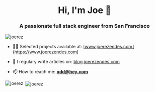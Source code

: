 <h1 align="center">Hi, I'm Joe 👋</h1>
<h3 align="center">A passionate full stack engineer from San Francisco</h3>

<p align="left"> <img src="https://komarev.com/ghpvc/?username=joerez" alt="joerez" /> </p>

- 👨‍💻  Selected projects available at: [www.joerezendes.com](https://www.joerezendes.com)

- 📝  I regulary write articles on: [blog.joerezendes.com](https://blog.joerezendes.com)

- 📫  How to reach me: **odd@hey.com**

<p><img align="left" src="https://github-readme-stats.vercel.app/api/top-langs/?username=joerez&layout=compact&hide=html" alt="joerez" /></p>

<p>&nbsp;<img align="center" src="https://github-readme-stats.vercel.app/api?username=joerez&show_icons=true" alt="joerez" /></p>

<!--I am an eccentric Fullstack Web Developer with an emphasis on frontend technologies based in San Francisco. Creating beautiful software is my way of creating a better world.

I live for a tasteful splash of color.

![strange](https://thumbs.gfycat.com/ImpishUnequaledIchneumonfly-size_restricted.gif)
-->

<!--
**joerez/joerez** is a ✨ _special_ ✨ repository because its `README.md` (this file) appears on your GitHub profile.

Here are some ideas to get you started:

- 
- 🌱 I’m currently learning ...
- 👯 I’m looking to collaborate on ...
- 🤔 I’m looking for help with ...
- 💬 Ask me about ...
- 📫 How to reach me: ...
- 😄 Pronouns: ...
- ⚡ Fun fact: ...
-->
